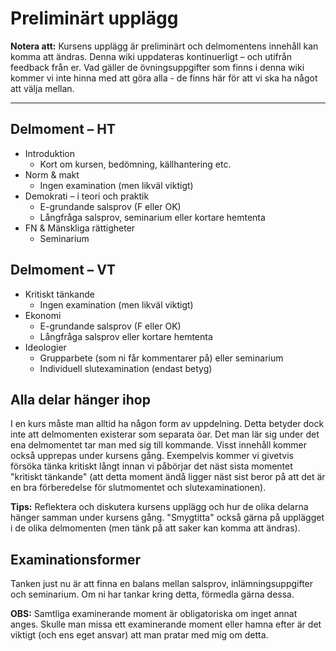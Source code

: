 # Preliminärt upplägg

**Notera att:** Kursens upplägg är preliminärt och delmomentens innehåll kan komma att ändras. Denna wiki uppdateras kontinuerligt – och utifrån feedback från er. Vad gäller de övningsuppgifter som finns i denna wiki kommer vi inte hinna med att göra alla - de finns här för att vi ska ha något att välja mellan. 

***

## Delmoment – HT
* Introduktion
	* Kort om kursen, bedömning, källhantering etc. 
* Norm & makt
	* Ingen examination (men likväl viktigt)
* Demokrati – i teori och praktik
	* E-grundande salsprov (F eller OK)
	* Långfråga salsprov, seminarium eller kortare hemtenta
* FN & Mänskliga rättigheter
	* Seminarium 

## Delmoment – VT
* Kritiskt tänkande
	* Ingen examination (men likväl viktigt)
* Ekonomi
	* E-grundande salsprov (F eller OK)
	* Långfråga salsprov eller kortare hemtenta
* Ideologier
	* Grupparbete (som ni får kommentarer på) eller seminarium
	* Individuell slutexamination (endast betyg)


## Alla delar hänger ihop
I en kurs måste man alltid ha någon form av uppdelning. Detta betyder dock inte att delmomenten existerar som separata öar. Det man lär sig under det ena delmomentet tar man med sig till kommande. Visst innehåll kommer också upprepas under kursens gång. Exempelvis kommer vi givetvis försöka tänka kritiskt långt innan vi påbörjar det näst sista momentet "kritiskt tänkande" (att detta moment ändå ligger näst sist beror på att det är en bra förberedelse för slutmomentet och slutexaminationen). 

**Tips:** Reflektera och diskutera kursens upplägg och hur de olika delarna hänger samman under kursens gång. "Smygtitta" också gärna på upplägget i de olika delmomenten (men tänk på att saker kan komma att ändras).




## Examinationsformer

Tanken just nu är att finna en balans mellan salsprov, inlämningsuppgifter och seminarium. Om ni har tankar kring detta, förmedla gärna dessa.

**OBS:** Samtliga examinerande moment är obligatoriska om inget annat anges. Skulle man missa ett examinerande moment eller hamna efter är det viktigt (och ens eget ansvar) att man pratar med mig om detta.


